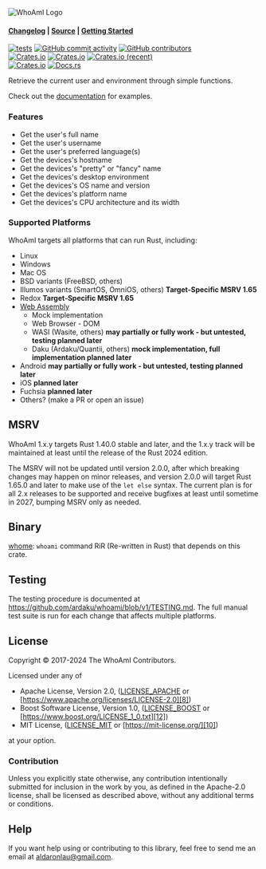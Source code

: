 ![WhoAmI Logo](https://raw.githubusercontent.com/ardaku/whoami/stable/res/icon.svg)

#### [Changelog][3] | [Source][4] | [Getting Started][5]

[![tests](https://github.com/ardaku/whoami/actions/workflows/ci.yml/badge.svg)](https://github.com/ardaku/whoami/actions/workflows/ci.yml)
[![GitHub commit activity](https://img.shields.io/github/commit-activity/y/ardaku/whoami)](https://github.com/ardaku/whoami/)
[![GitHub contributors](https://img.shields.io/github/contributors/ardaku/whoami)](https://github.com/ardaku/whoami/graphs/contributors)  
[![Crates.io](https://img.shields.io/crates/v/whoami)](https://crates.io/crates/whoami)
[![Crates.io](https://img.shields.io/crates/d/whoami)](https://crates.io/crates/whoami)
[![Crates.io (recent)](https://img.shields.io/crates/dr/whoami)](https://crates.io/crates/whoami)  
[![Crates.io](https://img.shields.io/crates/l/whoami)](https://github.com/ardaku/whoami/search?l=Text&q=license)
[![Docs.rs](https://docs.rs/whoami/badge.svg)](https://docs.rs/whoami/)

Retrieve the current user and environment through simple functions.

Check out the [documentation][0] for examples.

### Features
 - Get the user's full name
 - Get the user's username
 - Get the user's preferred language(s)
 - Get the devices's hostname
 - Get the devices's "pretty" or "fancy" name
 - Get the devices's desktop environment
 - Get the devices's OS name and version
 - Get the devices's platform name
 - Get the devices's CPU architecture and its width

### Supported Platforms
WhoAmI targets all platforms that can run Rust, including:
 - Linux
 - Windows
 - Mac OS
 - BSD variants (FreeBSD, others)
 - Illumos variants (SmartOS, OmniOS, others) **Target-Specific MSRV 1.65**
 - Redox **Target-Specific MSRV 1.65**
 - [Web Assembly](https://github.com/ardaku/whoami/blob/stable/WASM.md)
   - Mock implementation
   - Web Browser - DOM
   - WASI (Wasite, others) **may partially or fully work - but untested, testing
     planned later**
   - Daku (Ardaku/Quantii, others) **mock implementation, full implementation
     planned later**
 - Android **may partially or fully work - but untested, testing planned later**
 - iOS **planned later**
 - Fuchsia **planned later**
 - Others? (make a PR or open an issue)

## MSRV
WhoAmI 1.x.y targets Rust 1.40.0 stable and later, and the 1.x.y track will
be maintained at least until the release of the Rust 2024 edition.

The MSRV will not be updated until version 2.0.0, after which breaking changes
may happen on minor releases, and version 2.0.0 will target Rust 1.65.0 and
later to make use of the `let else` syntax.  The current plan is for all 2.x
releases to be supported and receive bugfixes at least until sometime in 2027,
bumping MSRV only as needed.

## Binary
[whome](https://crates.io/crates/whome): `whoami` command RiR (Re-written in
Rust) that depends on this crate.

## Testing
The testing procedure is documented at
<https://github.com/ardaku/whoami/blob/v1/TESTING.md>.  The full manual test
suite is run for each change that affects multiple platforms.

## License
Copyright © 2017-2024 The WhoAmI Contributors.

Licensed under any of
 - Apache License, Version 2.0, ([LICENSE_APACHE][7]
   or [https://www.apache.org/licenses/LICENSE-2.0][8])
 - Boost Software License, Version 1.0, ([LICENSE_BOOST][11]
   or [https://www.boost.org/LICENSE_1_0.txt][12])
 - MIT License, ([LICENSE_MIT][9] or [https://mit-license.org/][10])

at your option.

### Contribution
Unless you explicitly state otherwise, any contribution intentionally submitted
for inclusion in the work by you, as defined in the Apache-2.0 license, shall be
licensed as described above, without any additional terms or conditions.

## Help
If you want help using or contributing to this library, feel free to send me an
email at [aldaronlau@gmail.com][13].

[0]: https://docs.rs/whoami
[1]: https://crates.io/crates/whoami
[2]: https://github.com/ardaku/whoami/actions?query=workflow%3Atests
[3]: https://github.com/ardaku/whoami/blob/stable/CHANGELOG.md
[4]: https://github.com/ardaku/whoami/
[5]: https://docs.rs/whoami#getting-started
[6]: https://aldaronlau.com/
[7]: https://github.com/ardaku/whoami/blob/stable/LICENSE_APACHE
[8]: https://www.apache.org/licenses/LICENSE-2.0
[9]: https://github.com/ardaku/whoami/blob/stable/LICENSE_MIT
[10]: https://mit-license.org/
[11]: https://github.com/ardaku/whoami/blob/stable/LICENSE_BOOST
[12]: https://www.boost.org/LICENSE_1_0.txt
[13]: mailto:aldaronlau@gmail.com
